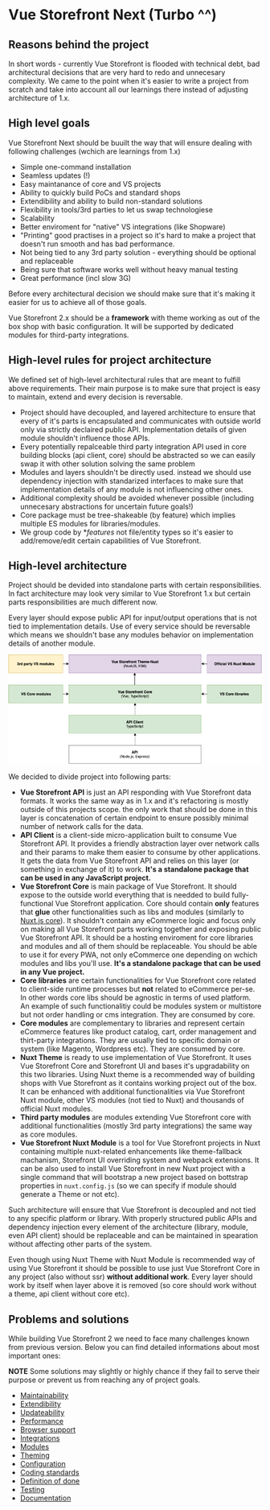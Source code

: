 # Vue Storefront Next (Turbo ^^)

## Reasons behind the project

In short words - currently Vue Storefront is flooded with technical debt, bad architectural decisions that are very hard to redo and unnecesary complexity. We came to the point when it's easier to write a project from scratch and take into account all our learnings there instead of adjusting architecture of 1.x.


## High level goals

Vue Storefront Next should be buuilt the way that will ensure dealing with following challenges (wchich are learnings from 1.x)
- Simple one-command installation
- Seamless updates (!)
- Easy maintanance of core and VS projects
- Ability to quickly build PoCs and standard shops
- Extendibility and ability to build non-standard solutions
- Flexibility in tools/3rd parties to let us swap technologiese
- Scalability 
- Better enviroment for "native" VS integrations (like Shopware)
- "Printing" good practises in a project so it's hard to make a project that doesn't run smooth and has bad performance.
- Not being tied to any 3rd party solution - everything should be optional and replaceable
- Being sure that software works well without heavy manual testing
- Great performance (incl slow 3G)

Before every architectural decision we should make sure that it's making it easier for us to achieve all of those goals.

Vue Storefront 2.x should be a **framework** with theme working as out of the box shop with basic configuration. It will be supported by dedicated modules for third-party integrations.

## High-level rules for project architecture

We defined set of high-level architectural rules that are meant to fulfill above requirements. Their main purpose is to make sure that project is easy to maintain, extend and every decision is reversable.

- Project should have decoupled, and layered architecture to ensure that every of it's parts is encapsulated and communicates with outside world only via strictly declaired public API. Implementation details of given module shouldn't influence those APIs.
- Every potentially repalceable third party integration API used in core building blocks (api client, core) should be abstracted so we can easily swap it with other solution solving the same problem
- Modules and layers shouldn't be directly used. instead we should use dependency injection with standarized interfaces to make sure that implementation details of any module is not influencing other ones.
- Additional complexity should be avoided whenever possible (including unnecesary abstractions for uncertain future goals!)
- Core package must be tree-shakeable (by feature) which implies multiple ES modules for libraries/modules.
- We group code by **features* not file/entity types so it's easier to add/remove/edit certain capabilities of Vue Storefront.

## High-level architecture


Project should be devided into standalone parts with certain responsibilities. In fact architecture may look very similar to Vue Storefront 1.x but certain parts responsibilities are much different now.

Every layer should expose public API for input/output operations that is not tied to implementation details. Use of every service should be reversable which means we shouldn't base any modules behavior on implementation details of another module.

![Architecture](rfc/assets/vs-high-level-architecture-diagram.png)

We decided to divide project into following parts:

- **Vue Storefront API** is just an API responding with Vue Storefront data formats. It works the same way as in 1.x and it's refactoring is mostly outside of this projects scope. the only work that should be done in this layer is concatenation of certain endpoint to ensure possibly minimal number of network calls for the data.
- **API Client** is a client-side micro-application built to consume Vue Storefront API. It provides a friendly abstraction layer over network calls and their params to make them easier to consume by other applications. It gets the data from Vue Storefront API and relies on this layer (or something in exchange of it) to work. **It's a standalone package that can be used in any JavaScript project.**
- **Vue Storefront Core** is main package of Vue Storefront. It should expose to the outside world everything that is needded to build fully-functional Vue Storefront application. Core should contain **only** features that **glue** other functionalities such as libs and modules (similarly to [Nuxt.js core](https://github.com/nuxt/nuxt.js/tree/dev/packages/core)). It shouldn't contain any eCommerce logic and focus only on making all Vue Storefront parts working together and exposing public Vue Storefront API. It should be a hosting enviroment for core libraries and modules and all of them should be replaceable. You should be able to use it for every PWA, not only eCommerce one depending on wchich modules and libs you'll use.  **It's a standalone package that can be used in any Vue project.**
- **Core libraries** are certain functionalities for Vue Storefront core related to client-side runtime processes but **not** related to eCommerce per-se. In other words core libs should be agnostic in terms of used platform. An example of such functionalitiy could be modules system or multistore but not order handling or cms integration. They are consumed by core.
- **Core modules** are complementary to libraries and represent certain eCommerce features like product catalog, cart, order management and thirt-party integrations. They are usually tied to specific domain or system (like Magento, Wordpress etc). They are consumed by core.
- **Nuxt Theme** is ready to use implementation of Vue Storefront. It uses Vue Storefront Core and Storefront UI and bases it's upgradability on this two libraries. Using Nuxt theme is a recommended way of building shops with Vue Storefront as it contains working project out of the box. It can be enhanced with additional functionalities via Vue Storefront Nuxt module, other VS modules (not tied to Nuxt) and thousands of official Nuxt modules.
- **Third party modules** are modules extending Vue Storefront core with additional functionalities (mostly 3rd party integrations) the same way as core modules.
- **Vue Storefront Nuxt Module** is a tool for Vue Storefront projects in Nuxt containing multiple nuxt-related enhancements like theme-fallback machanism, Storefront UI overriding system and webpack extensions. It can be also used to install Vue Storefront in new Nuxt project with a single command that will bootstrap a new project based on bottstrap properties in `nuxt.config.js` (so we can specify if module should generate a Theme or not etc).

Such architecture will ensure that Vue Storefront is decoupled and not tied to any specific platform or library. With properly structured public APIs and dependency injection every element of the architecture (library, module, even API client) should be replaceable and can be maintained in spearation without affecting other parts of the system.

Even though using Nuxt Theme with Nuxt Module is recommended way of using Vue Storefront it should be possible to use just Vue Storefront Core in any project (also without ssr) **without additional work**. Every layer should work by itself when layer above it is removed (so core should work without a theme, api client without core etc).

## Problems and solutions

While building Vue Storefront 2 we need to face many challenges known from previous version. Below you can find detailed informations about most important ones:

**NOTE** Some solutions may slightly or highly chance if they fail to serve their purpose or prevent us from reaching any of project goals.

- [Maintainability]()
- [Extendibility]()
- [Updateability]()
- [Performance]()
- [Browser support]()
- [Integrations]()
- [Modules]()
- [Theming]()
- [Configuration]()
- [Coding standards]()
- [Definition of done]()
- [Testing]()
- [Documentation]()